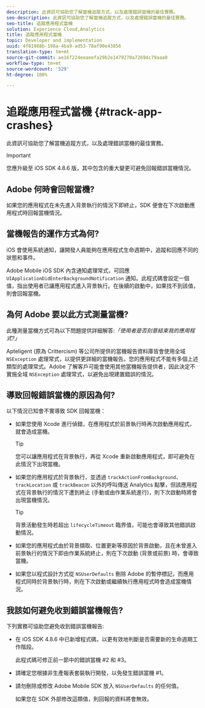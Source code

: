 ```yaml
---
description: 此資訊可協助您了解當機追蹤方式，以及處理錯誤當機的最佳實務。
seo-description: 此資訊可協助您了解當機追蹤方式，以及處理錯誤當機的最佳實務。
seo-title: 追蹤應用程式當機
solution: Experience Cloud,Analytics
title: 追蹤應用程式當機
topic: Developer and implementation
uuid: 4f81988b-198a-4ba9-ad53-78af90e43856
translation-type: tm+mt
source-git-commit: ae16f224eeaeefa29b2e1479270a72694c79aaa0
workflow-type: tm+mt
source-wordcount: '529'
ht-degree: 100%

---
```



# 追蹤應用程式當機 {#track-app-crashes}

此資訊可協助您了解當機追蹤方式，以及處理錯誤當機的最佳實務。

>[!IMPORTANT]
>
>您應升級至 iOS SDK 4.8.6 版，其中包含的重大變更可避免回報錯誤當機情況。

## Adobe 何時會回報當機?

如果您的應用程式在未先進入背景執行的情況下即終止，SDK 便會在下次啟動應用程式時回報當機情況。

## 當機報告的運作方式為何?

iOS 會使用系統通知，讓開發人員能夠在應用程式生命週期中，追蹤和回應不同的狀態和事件。

Adobe Mobile iOS SDK 內含通知處理常式，可回應 `UIApplicationDidEnterBackgroundNotification` 通知。此程式碼會設定一個值，指出使用者已讓應用程式進入背景執行。在後續的啟動中，如果找不到該值，則會回報當機。

## 為何 Adobe 要以此方式測量當機?

此種測量當機方式可為以下問題提供詳細解答:*「使用者是否刻意結束我的應用程式?」*

Apteligent (原為 Crittercism) 等公司所提供的當機報告資料庫皆會使用全域 `NSException` 處理常式，以提供更詳細的當機報告。您的應用程式不能有多個上述類型的處理常式。Adobe 了解客戶可能會使用其他當機報告提供者，因此決定不實施全域 `NSException` 處理常式，以避免出現建置錯誤的情況。

## 導致回報錯誤當機的原因為何?

以下情況已知會不實導致 SDK 回報當機：

* 如果您使用 Xcode 進行偵錯，在應用程式於前景執行時再次啟動應用程式，就會造成當機。

   >[!TIP]
   >
   >您可以讓應用程式在背景執行，再從 Xcode 重新啟動應用程式，即可避免在此情況下出現當機。

* 如果您的應用程式於背景執行，並透過 `trackActionFromBackground`、`trackLocation` 或 `trackBeacon` 以外的呼叫傳送 Analytics 點擊，但該應用程式在背景執行的情況下遭到終止 (手動或由作業系統進行)，則下次啟動時將會出現當機情況。

   >[!TIP]
   >
   >背景活動發生時若超出 `lifecycleTimeout` 臨界值，可能也會導致其他錯誤啟動情況。

* 如果您的應用程式由於背景擷取、位置更新等原因於背景啟動，且在未曾進入前景執行的情況下即由作業系統終止，則在下次啟動 (背景或前景) 時，會導致當機。
* 如果您以程式設計方式從 `NSUserDefaults` 刪除 Adobe 的暫停標記，而應用程式同時於背景執行時，則在下次啟動或繼續執行應用程式時會造成當機情況。

## 我該如何避免收到錯誤當機報告?

下列實務可協助您避免收到錯誤當機報告:

* 在 iOS SDK 4.8.6 中已新增程式碼，以更有效地判斷是否需要新的生命週期工作階段。

   此程式碼可修正前一節中的錯誤當機 #2 和 #3。

* 請確定您根據非生產報表套裝執行開發，以免發生錯誤當機 #1。
* 請勿刪除或修改 Adobe Mobile SDK 放入 `NSUserDefaults` 的任何值。

   如果您在 SDK 外部修改這類值，則回報的資料將會無效。

